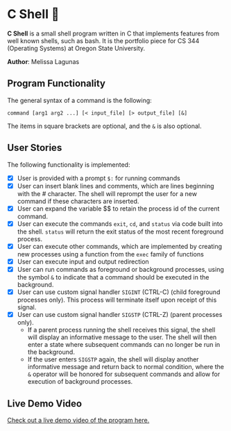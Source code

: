 # C Shell :shell:

**C Shell** is a small shell program written in C that implements features from well known shells, such as bash. 
It is the portfolio piece for CS 344 (Operating Systems)  at Oregon State University.

**Author**: Melissa Lagunas

## Program Functionality 

The general syntax of a command is the following: 

    command [arg1 arg2 ...] [< input_file] [> output_file] [&]

The items in square brackets are optional, and the <code>&</code> is also optional.

## User Stories

The following functionality is implemented:


- [X] User is provided with a prompt <code>$:</code> for running commands
- [X] User can insert blank lines and comments, which are lines beginning with the # character. The shell will reprompt the user for a new command if these characters are inserted.
- [X] User can expand the variable $$ to retain the process id of the current command.
- [X] User can execute the commands <code>exit</code>, <code>cd</code>, and <code>status</code> via code built into the shell. <code>status</code> will return the exit status of the most recent foreground process.
- [X] User can execute other commands, which are implemented by creating new processes using a function from the <code>exec</code> family of functions
- [X] User can execute input and output redirection
- [X] User can run commands as foreground or background processes, using the symbol <code>&</code> to indicate that a command should be executed in the background.
- [X] User can use custom signal handler <code>SIGINT</code> (CTRL-C) (child foreground processes only). This process will terminate itself upon receipt of this signal. 
- [X] User can use custom signal handler <code>SIGSTP</code> (CTRL-Z) (parent processes only). 
   - If a parent process running the shell receives this signal, the shell will display an informative message to the user. The shell will then enter a state where subsequent commands can no longer be run in the background. 
   - If the user enters <code>SIGSTP</code> again, the shell will display another informative message and return back to normal condition, where the <code>&</code> operator will be honored for subsequent commands and allow for execution of background processes.


## Live Demo Video

[Check out a live demo video of the program here.](https://youtu.be/TzZW9POTWDI)

